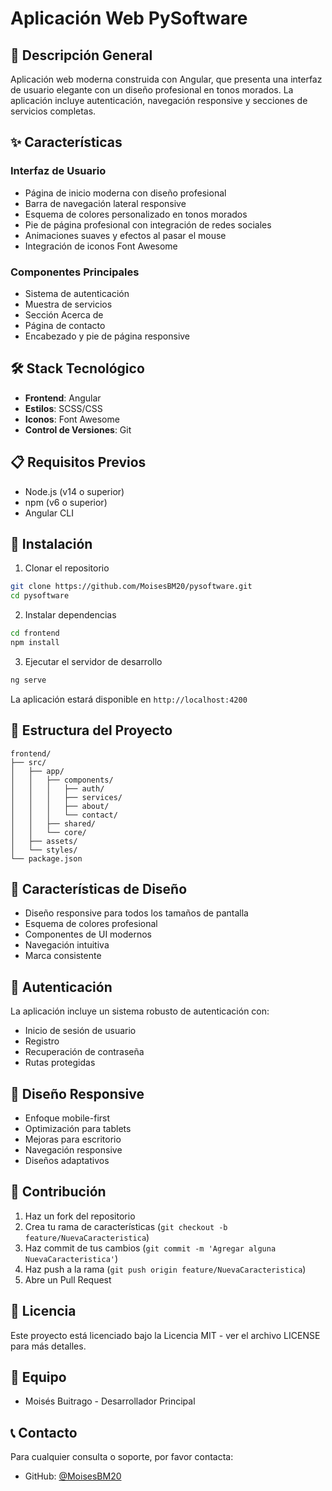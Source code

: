 # Aplicación Web PySoftware

## 🚀 Descripción General
Aplicación web moderna construida con Angular, que presenta una interfaz de usuario elegante con un diseño profesional en tonos morados. La aplicación incluye autenticación, navegación responsive y secciones de servicios completas.

## ✨ Características

### Interfaz de Usuario
- Página de inicio moderna con diseño profesional
- Barra de navegación lateral responsive
- Esquema de colores personalizado en tonos morados
- Pie de página profesional con integración de redes sociales
- Animaciones suaves y efectos al pasar el mouse
- Integración de iconos Font Awesome

### Componentes Principales
- Sistema de autenticación
- Muestra de servicios
- Sección Acerca de
- Página de contacto
- Encabezado y pie de página responsive

## 🛠️ Stack Tecnológico
- **Frontend**: Angular
- **Estilos**: SCSS/CSS
- **Iconos**: Font Awesome
- **Control de Versiones**: Git

## 📋 Requisitos Previos
- Node.js (v14 o superior)
- npm (v6 o superior)
- Angular CLI

## 🔧 Instalación

1. Clonar el repositorio
```bash
git clone https://github.com/MoisesBM20/pysoftware.git
cd pysoftware
```

2. Instalar dependencias
```bash
cd frontend
npm install
```

3. Ejecutar el servidor de desarrollo
```bash
ng serve
```

La aplicación estará disponible en `http://localhost:4200`

## 📁 Estructura del Proyecto
```
frontend/
├── src/
│   ├── app/
│   │   ├── components/
│   │   │   ├── auth/
│   │   │   ├── services/
│   │   │   ├── about/
│   │   │   └── contact/
│   │   ├── shared/
│   │   └── core/
│   ├── assets/
│   └── styles/
└── package.json
```

## 🎨 Características de Diseño
- Diseño responsive para todos los tamaños de pantalla
- Esquema de colores profesional
- Componentes de UI modernos
- Navegación intuitiva
- Marca consistente

## 🔐 Autenticación
La aplicación incluye un sistema robusto de autenticación con:
- Inicio de sesión de usuario
- Registro
- Recuperación de contraseña
- Rutas protegidas

## 📱 Diseño Responsive
- Enfoque mobile-first
- Optimización para tablets
- Mejoras para escritorio
- Navegación responsive
- Diseños adaptativos

## 🤝 Contribución
1. Haz un fork del repositorio
2. Crea tu rama de características (`git checkout -b feature/NuevaCaracteristica`)
3. Haz commit de tus cambios (`git commit -m 'Agregar alguna NuevaCaracteristica'`)
4. Haz push a la rama (`git push origin feature/NuevaCaracteristica`)
5. Abre un Pull Request

## 📄 Licencia
Este proyecto está licenciado bajo la Licencia MIT - ver el archivo LICENSE para más detalles.

## 👥 Equipo
- Moisés Buitrago - Desarrollador Principal

## 📞 Contacto
Para cualquier consulta o soporte, por favor contacta:
- GitHub: [@MoisesBM20](https://github.com/MoisesBM20) 